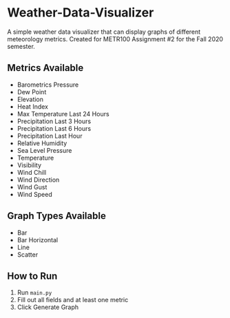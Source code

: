 # Weather-Data-Visualizer

A simple weather data visualizer that can display graphs of different meteorology metrics. 
Created for METR100 Assignment #2 for the Fall 2020 semester.

## Metrics Available

* Barometrics Pressure
* Dew Point
* Elevation
* Heat Index
* Max Temperature Last 24 Hours
* Precipitation Last 3 Hours
* Precipitation Last 6 Hours
* Precipitation Last Hour
* Relative Humidity
* Sea Level Pressure
* Temperature
* Visibility
* Wind Chill
* Wind Direction
* Wind Gust
* Wind Speed

## Graph Types Available

* Bar
* Bar Horizontal
* Line
* Scatter

## How to Run

1. Run `main.py`
2. Fill out all fields and at least one metric
3. Click Generate Graph
